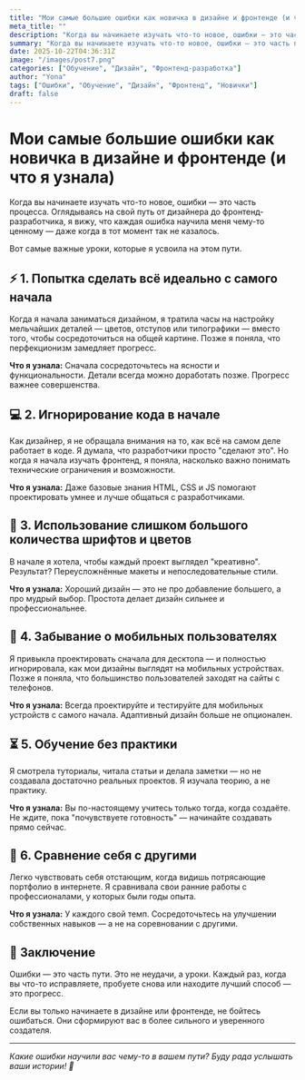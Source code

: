 ```yaml
---
title: "Мои самые большие ошибки как новичка в дизайне и фронтенде (и что я узнала)"
meta_title: ""
description: "Когда вы начинаете изучать что-то новое, ошибки — это часть процесса. Оглядываясь на свой путь от дизайнера до фронтенд-разработчика, я вижу, что каждая ошибка научила меня чему-то ценному."
summary: "Когда вы начинаете изучать что-то новое, ошибки — это часть процесса. Оглядываясь на свой путь от дизайнера до фронтенд-разработчика, я вижу, что каждая ошибка научила меня чему-то ценному — даже когда в тот момент так не казалось."
date: 2025-10-22T04:36:31Z
image: "/images/post7.png"
categories: ["Обучение", "Дизайн", "Фронтенд-разработка"]
author: "Yona"
tags: ["Ошибки", "Обучение", "Дизайн", "Фронтенд", "Новички"]
draft: false
---
```


# Мои самые большие ошибки как новичка в дизайне и фронтенде (и что я узнала)

Когда вы начинаете изучать что-то новое, ошибки — это часть процесса.
Оглядываясь на свой путь от дизайнера до фронтенд-разработчика, я вижу, что каждая ошибка научила меня чему-то ценному — даже когда в тот момент так не казалось.

Вот самые важные уроки, которые я усвоила на этом пути.

## ⚡ 1. Попытка сделать всё идеально с самого начала

Когда я начала заниматься дизайном, я тратила часы на настройку мельчайших деталей — цветов, отступов или типографики — вместо того, чтобы сосредоточиться на общей картине.
Позже я поняла, что перфекционизм замедляет прогресс.

**Что я узнала:**
Сначала сосредоточьтесь на ясности и функциональности. Детали всегда можно доработать позже. Прогресс важнее совершенства.

## 💻 2. Игнорирование кода в начале

Как дизайнер, я не обращала внимания на то, как всё на самом деле работает в коде. Я думала, что разработчики просто "сделают это".
Но когда я начала изучать фронтенд, я поняла, насколько важно понимать технические ограничения и возможности.

**Что я узнала:**
Даже базовые знания HTML, CSS и JS помогают проектировать умнее и лучше общаться с разработчиками.

## 🎨 3. Использование слишком большого количества шрифтов и цветов

В начале я хотела, чтобы каждый проект выглядел "креативно".
Результат? Переусложнённые макеты и непоследовательные стили.

**Что я узнала:**
Хороший дизайн — это не про добавление большего, а про мудрый выбор. Простота делает дизайн сильнее и профессиональнее.

## 📱 4. Забывание о мобильных пользователях

Я привыкла проектировать сначала для десктопа — и полностью игнорировала, как мои дизайны выглядят на мобильных устройствах.
Позже я поняла, что большинство пользователей заходят на сайты с телефонов.

**Что я узнала:**
Всегда проектируйте и тестируйте для мобильных устройств с самого начала. Адаптивный дизайн больше не опционален.

## ⏳ 5. Обучение без практики

Я смотрела туториалы, читала статьи и делала заметки — но не создавала достаточно реальных проектов.
Я изучала теорию, а не практику.

**Что я узнала:**
Вы по-настоящему учитесь только тогда, когда создаёте. Не ждите, пока "почувствуете готовность" — начинайте создавать прямо сейчас.

## 🤯 6. Сравнение себя с другими

Легко чувствовать себя отстающим, когда видишь потрясающие портфолио в интернете. Я сравнивала свои ранние работы с профессионалами, у которых были годы опыта.

**Что я узнала:**
У каждого свой темп. Сосредоточьтесь на улучшении собственных навыков — а не на соревновании с другими.

## 🌱 Заключение

Ошибки — это часть пути. Это не неудачи, а уроки.
Каждый раз, когда вы что-то исправляете, пробуете снова или находите лучший способ — это прогресс.

Если вы только начинаете в дизайне или фронтенде, не бойтесь ошибаться.
Они сформируют вас в более сильного и уверенного создателя.

---

*Какие ошибки научили вас чему-то в вашем пути? Буду рада услышать ваши истории! 💬*
